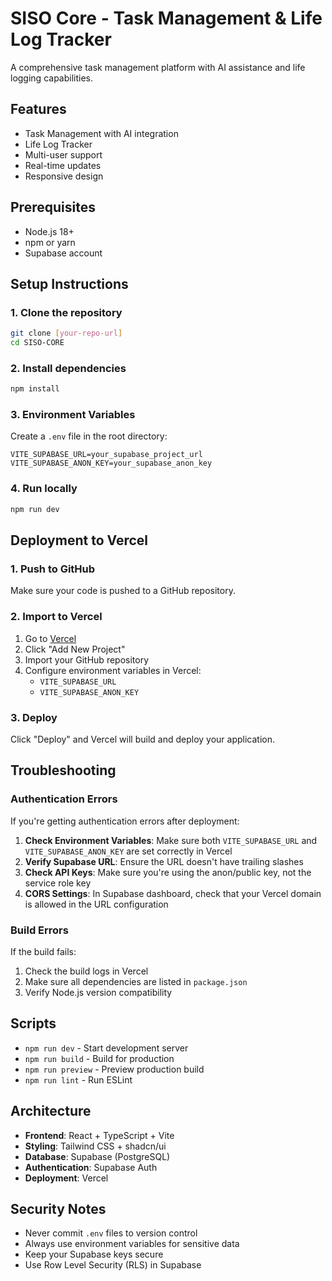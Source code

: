 # SISO Core - Task Management & Life Log Tracker

A comprehensive task management platform with AI assistance and life logging capabilities.

## Features

- Task Management with AI integration
- Life Log Tracker
- Multi-user support
- Real-time updates
- Responsive design

## Prerequisites

- Node.js 18+
- npm or yarn
- Supabase account

## Setup Instructions

### 1. Clone the repository

```bash
git clone [your-repo-url]
cd SISO-CORE
```

### 2. Install dependencies

```bash
npm install
```

### 3. Environment Variables

Create a `.env` file in the root directory:

```env
VITE_SUPABASE_URL=your_supabase_project_url
VITE_SUPABASE_ANON_KEY=your_supabase_anon_key
```

### 4. Run locally

```bash
npm run dev
```

## Deployment to Vercel

### 1. Push to GitHub

Make sure your code is pushed to a GitHub repository.

### 2. Import to Vercel

1. Go to [Vercel](https://vercel.com)
2. Click "Add New Project"
3. Import your GitHub repository
4. Configure environment variables in Vercel:
   - `VITE_SUPABASE_URL`
   - `VITE_SUPABASE_ANON_KEY`

### 3. Deploy

Click "Deploy" and Vercel will build and deploy your application.

## Troubleshooting

### Authentication Errors

If you're getting authentication errors after deployment:

1. **Check Environment Variables**: Make sure both `VITE_SUPABASE_URL` and `VITE_SUPABASE_ANON_KEY` are set correctly in Vercel
2. **Verify Supabase URL**: Ensure the URL doesn't have trailing slashes
3. **Check API Keys**: Make sure you're using the anon/public key, not the service role key
4. **CORS Settings**: In Supabase dashboard, check that your Vercel domain is allowed in the URL configuration

### Build Errors

If the build fails:

1. Check the build logs in Vercel
2. Make sure all dependencies are listed in `package.json`
3. Verify Node.js version compatibility

## Scripts

- `npm run dev` - Start development server
- `npm run build` - Build for production
- `npm run preview` - Preview production build
- `npm run lint` - Run ESLint

## Architecture

- **Frontend**: React + TypeScript + Vite
- **Styling**: Tailwind CSS + shadcn/ui
- **Database**: Supabase (PostgreSQL)
- **Authentication**: Supabase Auth
- **Deployment**: Vercel

## Security Notes

- Never commit `.env` files to version control
- Always use environment variables for sensitive data
- Keep your Supabase keys secure
- Use Row Level Security (RLS) in Supabase